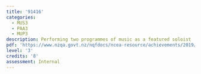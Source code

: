 ```yaml
---
title: '91416'
categories:
  - MUS3
  - PAA3
  - MUP3
description: Performing two programmes of music as a featured soloist
pdf: 'https://www.nzqa.govt.nz/nqfdocs/ncea-resource/achievements/2019/as91416.pdf'
level: '3'
credits: '8'
assessment: Internal
---
```


